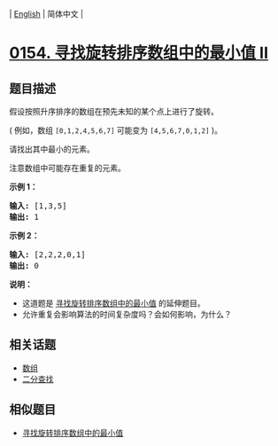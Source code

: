
| [English](README_EN.md) | 简体中文 |
# [0154. 寻找旋转排序数组中的最小值 II](https://leetcode-cn.com/problems/find-minimum-in-rotated-sorted-array-ii/)
## 题目描述
<p>假设按照升序排序的数组在预先未知的某个点上进行了旋转。</p>

<p>( 例如，数组&nbsp;<code>[0,1,2,4,5,6,7]</code> <strong> </strong>可能变为&nbsp;<code>[4,5,6,7,0,1,2]</code>&nbsp;)。</p>

<p>请找出其中最小的元素。</p>

<p>注意数组中可能存在重复的元素。</p>

<p><strong>示例 1：</strong></p>

<pre><strong>输入:</strong> [1,3,5]
<strong>输出:</strong> 1</pre>

<p><strong>示例&nbsp;2：</strong></p>

<pre><strong>输入:</strong> [2,2,2,0,1]
<strong>输出:</strong> 0</pre>

<p><strong>说明：</strong></p>

<ul>
	<li>这道题是&nbsp;<a href="https://leetcode-cn.com/problems/find-minimum-in-rotated-sorted-array/description/">寻找旋转排序数组中的最小值</a>&nbsp;的延伸题目。</li>
	<li>允许重复会影响算法的时间复杂度吗？会如何影响，为什么？</li>
</ul>

## 相关话题
- [数组](https://leetcode-cn.com/tag/array)
- [二分查找](https://leetcode-cn.com/tag/binary-search)
## 相似题目
- [寻找旋转排序数组中的最小值](../find-minimum-in-rotated-sorted-array/README.md)
